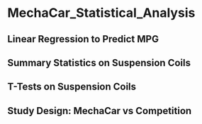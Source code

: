 # MechaCar_Statistical_Analysis

## Linear Regression to Predict MPG

## Summary Statistics on Suspension Coils

## T-Tests on Suspension Coils

## Study Design: MechaCar vs Competition